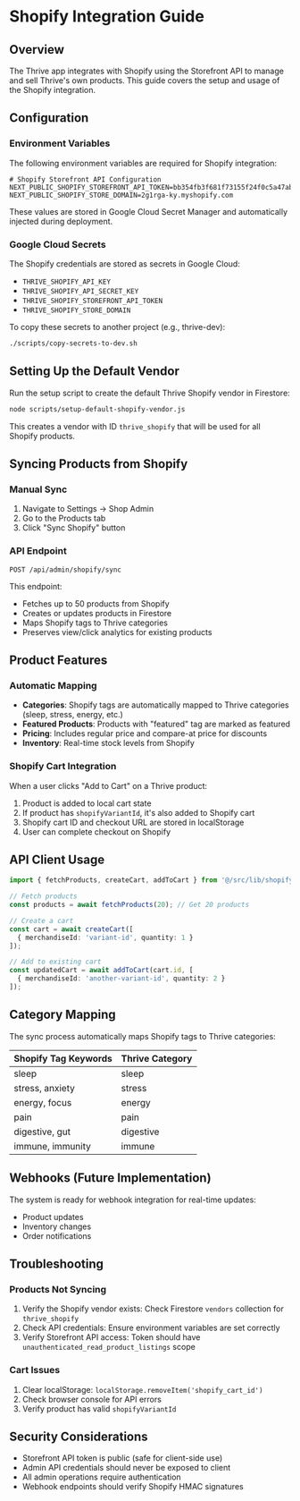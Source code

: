# Shopify Integration Guide

## Overview
The Thrive app integrates with Shopify using the Storefront API to manage and sell Thrive's own products. This guide covers the setup and usage of the Shopify integration.

## Configuration

### Environment Variables
The following environment variables are required for Shopify integration:

```env
# Shopify Storefront API Configuration
NEXT_PUBLIC_SHOPIFY_STOREFRONT_API_TOKEN=bb354fb3f681f73155f24f0c5a47abb6
NEXT_PUBLIC_SHOPIFY_STORE_DOMAIN=2g1rga-ky.myshopify.com
```

These values are stored in Google Cloud Secret Manager and automatically injected during deployment.

### Google Cloud Secrets
The Shopify credentials are stored as secrets in Google Cloud:
- `THRIVE_SHOPIFY_API_KEY`
- `THRIVE_SHOPIFY_API_SECRET_KEY`
- `THRIVE_SHOPIFY_STOREFRONT_API_TOKEN`
- `THRIVE_SHOPIFY_STORE_DOMAIN`

To copy these secrets to another project (e.g., thrive-dev):
```bash
./scripts/copy-secrets-to-dev.sh
```

## Setting Up the Default Vendor

Run the setup script to create the default Thrive Shopify vendor in Firestore:

```bash
node scripts/setup-default-shopify-vendor.js
```

This creates a vendor with ID `thrive_shopify` that will be used for all Shopify products.

## Syncing Products from Shopify

### Manual Sync
1. Navigate to Settings → Shop Admin
2. Go to the Products tab
3. Click "Sync Shopify" button

### API Endpoint
```
POST /api/admin/shopify/sync
```

This endpoint:
- Fetches up to 50 products from Shopify
- Creates or updates products in Firestore
- Maps Shopify tags to Thrive categories
- Preserves view/click analytics for existing products

## Product Features

### Automatic Mapping
- **Categories**: Shopify tags are automatically mapped to Thrive categories (sleep, stress, energy, etc.)
- **Featured Products**: Products with "featured" tag are marked as featured
- **Pricing**: Includes regular price and compare-at price for discounts
- **Inventory**: Real-time stock levels from Shopify

### Shopify Cart Integration
When a user clicks "Add to Cart" on a Thrive product:
1. Product is added to local cart state
2. If product has `shopifyVariantId`, it's also added to Shopify cart
3. Shopify cart ID and checkout URL are stored in localStorage
4. User can complete checkout on Shopify

## API Client Usage

```typescript
import { fetchProducts, createCart, addToCart } from '@/src/lib/shopify/client';

// Fetch products
const products = await fetchProducts(20); // Get 20 products

// Create a cart
const cart = await createCart([
  { merchandiseId: 'variant-id', quantity: 1 }
]);

// Add to existing cart
const updatedCart = await addToCart(cart.id, [
  { merchandiseId: 'another-variant-id', quantity: 2 }
]);
```

## Category Mapping
The sync process automatically maps Shopify tags to Thrive categories:

| Shopify Tag Keywords | Thrive Category |
|---------------------|-----------------|
| sleep               | sleep           |
| stress, anxiety     | stress          |
| energy, focus       | energy          |
| pain                | pain            |
| digestive, gut      | digestive       |
| immune, immunity    | immune          |

## Webhooks (Future Implementation)
The system is ready for webhook integration for real-time updates:
- Product updates
- Inventory changes
- Order notifications

## Troubleshooting

### Products Not Syncing
1. Verify the Shopify vendor exists: Check Firestore `vendors` collection for `thrive_shopify`
2. Check API credentials: Ensure environment variables are set correctly
3. Verify Storefront API access: Token should have `unauthenticated_read_product_listings` scope

### Cart Issues
1. Clear localStorage: `localStorage.removeItem('shopify_cart_id')`
2. Check browser console for API errors
3. Verify product has valid `shopifyVariantId`

## Security Considerations
- Storefront API token is public (safe for client-side use)
- Admin API credentials should never be exposed to client
- All admin operations require authentication
- Webhook endpoints should verify Shopify HMAC signatures